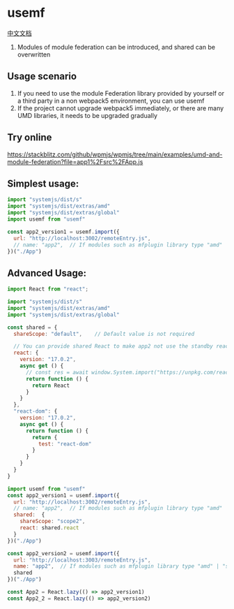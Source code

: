# usemf

[中文文档](doc/chinese)

1. Modules of module federation can be introduced, and shared can be overwritten

## Usage scenario
1. If you need to use the module Federation library provided by yourself or a third party in a non webpack5 environment, you can use usemf
2. If the project cannot upgrade webpack5 immediately, or there are many UMD libraries, it needs to be upgraded gradually

## Try online
https://stackblitz.com/github/wpmjs/wpmjs/tree/main/examples/umd-and-module-federation?file=app1%2Fsrc%2FApp.js

## Simplest usage:
``` js
import "systemjs/dist/s"
import "systemjs/dist/extras/amd"
import "systemjs/dist/extras/global"
import usemf from "usemf"

const app2_version1 = usemf.import({
  url: "http://localhost:3002/remoteEntry.js",
  // name: "app2",  // If modules such as mfplugin library type "amd" | "system" are set, name is not required
})("./App")
```

## Advanced Usage:
``` js
import React from "react";

import "systemjs/dist/s"
import "systemjs/dist/extras/amd"
import "systemjs/dist/extras/global"

const shared = {
  shareScope: "default",    // Default value is not required

  // You can provide shared React to make app2 not use the standby react module to achieve react singleton
  react: {
    version: "17.0.2",
    async get () {
      // const res = await window.System.import("https://unpkg.com/react@17.0.2/umd/react.development.js")
      return function () {
        return React
      }
    }
  },
  "react-dom": {
    version: "17.0.2",
    async get () {
      return function () {
        return {
          test: "react-dom"
        }
      }
    }
  }
}

import usemf from "usemf"
const app2_version1 = usemf.import({
  url: "http://localhost:3002/remoteEntry.js",
  // name: "app2",  // If modules such as mfplugin library type "amd" | "system" are set, name is not required
  shared:  {
    shareScope: "scope2",
    react: shared.react
  }
})("./App")

const app2_version2 = usemf.import({
  url: "http://localhost:3003/remoteEntry.js",
  name: "app2",  // If modules such as mfplugin library type "amd" | "system" are set, name is not required
  shared
})("./App")

const App2 = React.lazy(() => app2_version1)
const App2_2 = React.lazy(() => app2_version2)
```